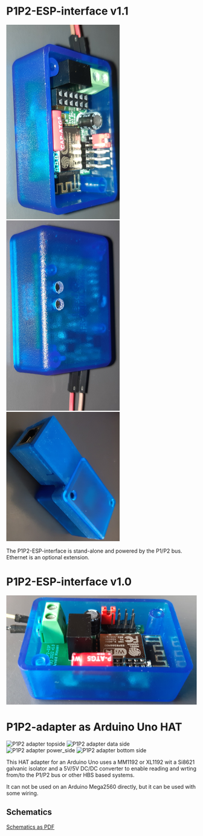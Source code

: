 # P1P2-ESP-interface v1.1


![P1P2-ESP-interface.png](P1P2-ESP-interface.png)
![P1P2-ESP-interface-reset-buttons.png](P1P2-ESP-interface-reset-buttons.png)
![P1P2-ESP-interface-with-ethernet.png](P1P2-ESP-interface-with-ethernet.png)

The P1P2-ESP-interface is stand-alone and powered by the P1/P2 bus. Ethernet is an optional extension.

# P1P2-ESP-interface v1.0

![P1P2-ESP-Interface](P1P2-ESP-interface1.png)

# P1P2-adapter as Arduino Uno HAT

![P1P2 adapter topside](P1P2adapter_topside.jpg)
![P1P2 adapter data side](P1P2adapter_data_side.jpg)
![P1P2 adapter power_side](P1P2adapter_power_side.jpg)
![P1P2 adapter bottom side](P1P2adapter_bottomside.jpg)

This HAT adapter for an Arduino Uno uses a MM1192 or XL1192 wit a Si8621 galvanic isolator and a 5V/5V DC/DC converter to enable reading and wrting from/to the P1/P2 bus or other HBS based systems.

It can not be used on an Arduino Mega2560 directly, but it can be used with some wiring.

## Schematics

[Schematics as PDF](Daikin_P1P2_Uno_version2.pdf)
